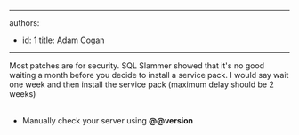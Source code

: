 

---
authors:
  - id: 1
    title: Adam Cogan
---




<span class='intro'> ​​​Most patches are for security. SQL Slammer showed that it's no good waiting a month before you decide to install a service pack. I would say wait one week and then install the service pack (maximum delay should be 2 weeks)<br><br><ul><li>Manually check your server using&#160;<strong>@@​version</strong><br></li></ul> </span>

<dl class="image"><dt>​<br></dt></dl><p></p>


